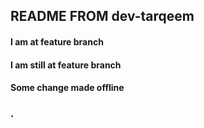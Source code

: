 ## README FROM dev-tarqeem

#### I am at feature branch
#### I am still at feature branch
#### Some change made offline
### .
